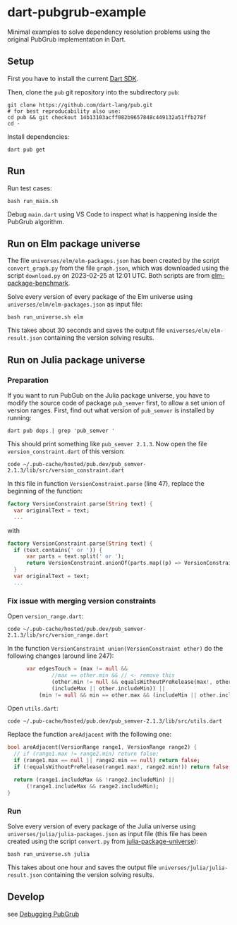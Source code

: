 # dart-pubgrub-example

Minimal examples to solve dependency resolution problems using the original PubGrub implementation in Dart.

## Setup

First you have to install the current [Dart SDK](https://dart.dev/get-dart).

Then, clone the `pub` git repository into the subdirectory `pub`:

    git clone https://github.com/dart-lang/pub.git
    # for best reproducability also use:
    cd pub && git checkout 14b13103acff082b9657848c449132a51ffb278f
    cd -

Install dependencies:

    dart pub get

## Run

Run test cases:

    bash run_main.sh

Debug `main.dart` using VS Code to inspect what is happening inside the PubGrub algorithm.

## Run on Elm package universe

The file `universes/elm/elm-packages.json` has been created by the script `convert_graph.py` from the file `graph.json`, which was downloaded using the script `download.py` on 2023-02-25 at 12:01 UTC. Both scripts are from [elm-package-benchmark](https://github.com/matlabpackages/elm-package-benchmark).

Solve every version of every package of the Elm universe using `universes/elm/elm-packages.json` as input file:

    bash run_universe.sh elm

This takes about 30 seconds and saves the output file `universes/elm/elm-result.json` containing the version solving results.

## Run on Julia package universe

### Preparation

If you want to run PubGub on the Julia package universe, you have to modify the source code of package `pub_semver`
first, to allow a set union of version ranges. First, find out what version of `pub_semver` is installed by running:

    dart pub deps | grep 'pub_semver '

This should print something like `pub_semver 2.1.3`. Now open the file `version_constraint.dart` of this version:

    code ~/.pub-cache/hosted/pub.dev/pub_semver-2.1.3/lib/src/version_constraint.dart

In this file in function `VersionConstraint.parse` (line 47), replace the beginning of the function:

```dart
factory VersionConstraint.parse(String text) {
  var originalText = text;
  ...
```

with 

```dart
factory VersionConstraint.parse(String text) {
  if (text.contains(' or ')) {
      var parts = text.split(' or ');
      return VersionConstraint.unionOf(parts.map((p) => VersionConstraint.parse(p)));
  }
  var originalText = text;
  ...
```

### Fix issue with merging version constraints

Open `version_range.dart`:

    code ~/.pub-cache/hosted/pub.dev/pub_semver-2.1.3/lib/src/version_range.dart

In the function `VersionConstraint union(VersionConstraint other)` do the following changes (around line 247):

```dart
      var edgesTouch = (max != null &&
              //max == other.min && // <- remove this
              (other.min != null && equalsWithoutPreRelease(max!, other.min!)) && // <- add this
              (includeMax || other.includeMin)) ||
          (min != null && min == other.max && (includeMin || other.includeMax));
```

Open `utils.dart`:

    code ~/.pub-cache/hosted/pub.dev/pub_semver-2.1.3/lib/src/utils.dart

Replace the function `areAdjacent` with the following one:

```dart
bool areAdjacent(VersionRange range1, VersionRange range2) {
  // if (range1.max != range2.min) return false;
  if (range1.max == null || range2.min == null) return false;
  if (!equalsWithoutPreRelease(range1.max!, range2.min!)) return false;

  return (range1.includeMax && !range2.includeMin) ||
      (!range1.includeMax && range2.includeMin);
}
```

### Run

Solve every version of every package of the Julia universe using `universes/julia/julia-packages.json` as input file (this file has been created using the script `convert.py` from [julia-package-universe](https://github.com/matlabpackages/julia-package-universe)):

    bash run_universe.sh julia

This takes about one hour and saves the output file `universes/julia/julia-result.json` containing the version solving results.

## Develop

see [Debugging PubGrub](debugging.md)
